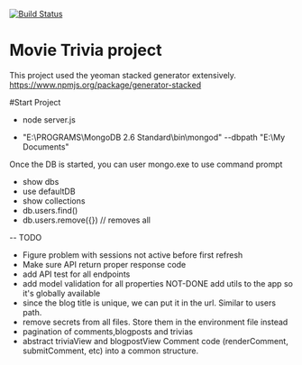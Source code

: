 [![Build Status](https://travis-ci.org/quantumlicht/collarbone.svg?branch=no-library)](https://travis-ci.org/quantumlicht/collarbone)
# Movie Trivia project
This project used the yeoman stacked generator extensively.
https://www.npmjs.org/package/generator-stacked


#Start Project
- node server.js

- "E:\PROGRAMS\MongoDB 2.6 Standard\bin\mongod" --dbpath "E:\My Documents"


Once the DB is started, you can user mongo.exe to use command prompt

- show dbs
- use defaultDB
- show collections
- db.users.find()
- db.users.remove({}) // removes all

-- TODO
- Figure problem with sessions not active  before first refresh
- Make sure API return proper response code
- add API test for all endpoints
- add model validation for all properties
NOT-DONE add utils to the app so it's globally available
- since the blog title is unique, we can put it in the url. Similar to users path.
- remove secrets from all files. Store them in the environment file instead
- pagination of comments,blogposts and trivias
- abstract triviaView and blogpostView Comment code (renderComment, submitComment, etc) into a common structure.